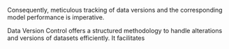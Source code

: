 Consequently, meticulous tracking of data versions and the corresponding model performance is imperative.

Data Version Control offers a structured methodology to handle alterations and versions of datasets efficiently. It facilitates